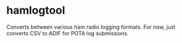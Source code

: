 # hamlogtool
Converts between various ham radio logging formats. For now, just converts CSV to ADIF for POTA log submissions.

